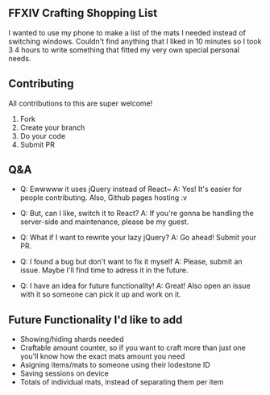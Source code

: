 ## FFXIV Crafting Shopping List
I wanted to use my phone to make a list of the mats I needed instead of switching windows.
Couldn't find anything that I liked in 10 minutes so I took 3 4 hours to write something that fitted my very own special personal needs.

## Contributing
All contributions to this are super welcome!
1. Fork
2. Create your branch
3. Do your code
4. Submit PR

## Q&A
* Q: Ewwwww it uses jQuery instead of React~
  A: Yes! It's easier for people contributing. Also, Github pages hosting :v

* Q: But, can I like, switch it to React? 
  A: If you're gonna be handling the server-side and maintenance, please be my guest.

* Q: What if I want to rewrite your lazy jQuery?
  A: Go ahead! Submit your PR. 

* Q: I found a bug but don't want to fix it myself
  A: Please, submit an issue. Maybe I'll find time to adress it in the future.

* Q: I have an idea for future functionality!
  A: Great! Also open an issue with it so someone can pick it up and work on it.

## Future Functionality I'd like to add
* Showing/hiding shards needed
* Craftable amount counter, so if you want to craft more than just one you'll know how the exact mats amount you need
* Asigning items/mats to someone using their lodestone ID
* Saving sessions on device
* Totals of individual mats, instead of separating them per item

